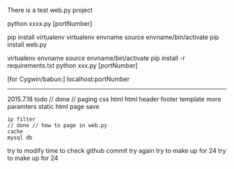 There is a test web.py project

python xxxx.py [portNumber]


pip install virtualenv
virtualenv envname
source envname/bin/activate
pip install web.py




virtualenv envname
source envname/bin/activate
pip install -r requirements.txt
python xxx.py [portNumber]

[for Cygwin/babun:]
localhost:portNumber


---
2015.7.18
todo 
    // done // paging
    css
    html
    html header footer
     template more paramters
    static html page
    save 
	
    ip filter
    // done // how to page in web.py
    cache
    mysql db

try to modify time to check github commit
try again
try to make up for 24
try to make up for 24
